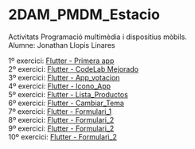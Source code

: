 # 2DAM_PMDM_Estacio
Activitats Programació multimèdia i dispositius mòbils.<br>
Alumne: Jonathan Llopis Linares

1º exercici: [Flutter - Primera app](https://github.com/Jonathan-Llopis/2DAM_PMDM_Estacio/tree/main/Actividades%20clase/flutter_primera_app) <br>
2º exercici: [Flutter - CodeLab Mejorado](https://github.com/Jonathan-Llopis/2DAM_PMDM_Estacio/tree/main/Actividades%20clase/flutter_codelab_mejorado)<br>
3º exercici: [Flutter - App_votacion](https://github.com/Jonathan-Llopis/2DAM_PMDM_Estacio/tree/main/Actividades%20clase/flutter_app_votacion)<br>
4º exercici: [Flutter - Icono_App](https://github.com/Jonathan-Llopis/2DAM_PMDM_Estacio/tree/main/Actividades%20clase/flutter_icono_app)<br>
5º exercici: [Flutter - Lista_Productos](https://github.com/Jonathan-Llopis/2DAM_PMDM_Estacio/tree/main/Actividades%20clase/flutter_lista_productos)<br>
6º exercici: [Flutter - Cambiar_Tema](https://github.com/Jonathan-Llopis/2DAM_PMDM_Estacio/tree/main/Actividades%20clase/flutter_gestion_tema)<br>
7º exercici: [Flutter - Formulari_1](https://github.com/Jonathan-Llopis/2DAM_PMDM_Estacio/tree/main/Actividades%20clase/flutter_formularios_1)<br>
8º exercici: [Flutter - Formulari_2](https://github.com/Jonathan-Llopis/2DAM_PMDM_Estacio/tree/main/Actividades%20clase/flutter_formularios_2)<br>
9º exercici: [Flutter - Formulari_2](https://github.com/Jonathan-Llopis/2DAM_PMDM_Estacio/tree/main/Actividades%20clase/flutter_dialogos_1)<br>
10º exercici: [Flutter - Formulari_2](https://github.com/Jonathan-Llopis/2DAM_PMDM_Estacio/tree/main/Actividades%20clase/flutter_dialogos_2)<br>
